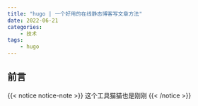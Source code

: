 ```yaml
---
title: "hugo | 一个好用的在线静态博客写文章方法"
date: 2022-06-21
categories:
    - 技术
tags: 
    - hugo
---
```


## 前言
{{< notice notice-note >}}
这个工具猫猫也是刚刚
{{< /notice >}}
